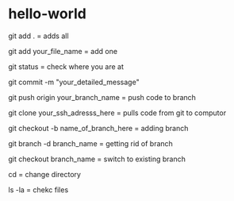 # hello-world

git add . = adds all

git add your_file_name = add one

git status = check where you are at

git commit -m "your_detailed_message"

git push origin your_branch_name = push code to branch

git clone your_ssh_adresss_here = pulls code from git to computor

git checkout -b name_of_branch_here = adding branch

git branch -d branch_name = getting rid of branch

git checkout branch_name = switch to existing branch

cd = change directory

ls -la = chekc files
